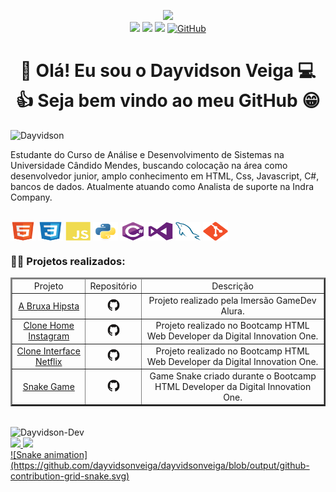 <!--Banner session-->
<!-- <p align="center"><img src="https://imgur.com/jSBcQQe.png"/><br> -->

<div>
	<p align="center"><img src="https://i.imgur.com/uTk6zzB.png"/><br>
	<!-- Badges session -->
	<a href="https://www.linkedin.com/in/dayvidsonveiga/" target="_blank"><img src="https://img.shields.io/badge/-LinkedIn-%230077B5?style=for-the-badge&logo=linkedin&logoColor=white" target="_blank"></a>
  	<a href="https://www.instagram.com/dayvidsonveiga/" target="_blank"><img src="https://img.shields.io/badge/-Instagram-%23E4405F?style=for-the-badge&logo=instagram&logoColor=white" target="_blank"></a>
  	<a href = "mailto: dayvidsonveiga@gmail.com"><img src="https://img.shields.io/badge/-Gmail-%23333?style=for-the-badge&logo=gmail&logoColor=white" target="_blank"></a>
  	<a href="https://github.com/dayvidsonveiga" target="_blank"><img src="https://img.shields.io/badge/-Github-%230077B5?style=for-the-badge&logo=github&logoColor=white" alt="GitHub"></a>
</div>

<!--About session-->
<div>
	<h1 align="center">👋 Olá! Eu sou o Dayvidson Veiga 💻<br>👍 Seja bem vindo ao meu GitHub 😁</h1>
	<p align="left"><img src="https://visitor-badge.laobi.icu/badge?page_id=dayvidsonveiga" alt="Dayvidson"/></p>
</div>

<div>
	<p>Estudante do Curso de Análise e Desenvolvimento de Sistemas na Universidade Cândido Mendes, buscando colocação na área como desenvolvedor junior, amplo conhecimento em HTML, Css, Javascript, C#, bancos de dados. Atualmente atuando como Analista de suporte na Indra Company.</p>
</div>

<div style="display: inline_block"><br>
  <img align="center" alt="Dayvidson-HTML" height="30" width="40" src="https://raw.githubusercontent.com/devicons/devicon/master/icons/html5/html5-original.svg">
  <img align="center" alt="Dayvidson-CSS" height="30" width="40" src="https://raw.githubusercontent.com/devicons/devicon/master/icons/css3/css3-original.svg">
  <img align="center" alt="Dayvidson-Js" height="30" width="40" src="https://raw.githubusercontent.com/devicons/devicon/master/icons/javascript/javascript-plain.svg">
  <img align="center" alt="Dayvidson-Python" height="30" width="40" src="https://raw.githubusercontent.com/devicons/devicon/master/icons/python/python-original.svg">
  <img align="center" alt="Dayvidson-Csharp" height="30" width="40" src="https://raw.githubusercontent.com/devicons/devicon/master/icons/csharp/csharp-original.svg">
  <img align="center" alt="Dayvidson-Csharp" height="30" width="40" src="https://raw.githubusercontent.com/devicons/devicon/7a4ca8aa871d6dca81691e018d31eed89cb70a76/icons/visualstudio/visualstudio-plain.svg">
  <img align="center" alt="Dayvidson-Csharp" height="30" width="40" src="https://raw.githubusercontent.com/devicons/devicon/7a4ca8aa871d6dca81691e018d31eed89cb70a76/icons/mysql/mysql-original.svg">
  <img align="center" alt="Dayvidson-Csharp" height="30" width="40" src="https://raw.githubusercontent.com/devicons/devicon/7a4ca8aa871d6dca81691e018d31eed89cb70a76/icons/git/git-original.svg">
  
</div>

<div>
<h3>👨‍💻 Projetos realizados:</h3>

<table border ="2">
<thead align="center">
<tr>
  <td>Projeto</td>
  <td>Repositório</td>
  <td>Descrição</td>
</tr>
</thead>
<tbody align="center">
<tr>
  <td><a href="https://abruxahipsta.vercel.app/" target="_blank" rel="noopener noreferrer">A Bruxa Hipsta</a></td>
  <td><a href="https://github.com/dayvidsonveiga/imersao-gamedev-javascript-Alura" target="blank"><img src="https://raw.githubusercontent.com/devicons/devicon/7a4ca8aa871d6dca81691e018d31eed89cb70a76/icons/github/github-original.svg" alt="GitHub" height="20" width="20" /></a></td>
  <td>Projeto realizado pela Imersão GameDev Alura.</td>
</tr>
<tr>
  <td><a href="https://clone-instagram.vercel.app/" target="_blank" rel="noopener noreferrer">Clone Home Instagram</a></td>
  <td><a href="https://github.com/dayvidsonveiga/pagina-inicio-instagram" target="blank"><img src="https://raw.githubusercontent.com/devicons/devicon/7a4ca8aa871d6dca81691e018d31eed89cb70a76/icons/github/github-original.svg" alt="GitHub" height="20" width="20" /></a></td>
  <td>Projeto realizado no Bootcamp HTML Web Developer da Digital Innovation One.</td>
</tr>
<tr>
  <td><a href="https://clone-netflix.vercel.app/" target="_blank" rel="noopener noreferrer">Clone Interface Netflix</a></td>
  <td><a href="https://github.com/dayvidsonveiga/cloneflix-page" target="blank"><img src="https://raw.githubusercontent.com/devicons/devicon/7a4ca8aa871d6dca81691e018d31eed89cb70a76/icons/github/github-original.svg" alt="GitHub" height="20" width="20" /></a></td>
  <td>Projeto realizado no Bootcamp HTML Web Developer da Digital Innovation One.</td>
</tr>
<tr>
  <td><a href="https://game-snake.vercel.app/" target="_blank" rel="noopener noreferrer">Snake Game</a></td>
  <td><a href="https://github.com/dayvidsonveiga/snake-game-js" target="blank"><img src="https://raw.githubusercontent.com/devicons/devicon/7a4ca8aa871d6dca81691e018d31eed89cb70a76/icons/github/github-original.svg" alt="GitHub" height="20" width="20" /></a></td>
  <td>Game Snake criado durante o Bootcamp HTML Developer da Digital Innovation One.</td>
</tr>
</tbody>
</table><br>
</div>

<img align="center" alt="Dayvidson-Dev" height="158" width="158" src="http://clubedosgeeks.com.br/wp-content/uploads/2016/01/dormrm.gif">
  
<div>
  <a href="https://github.com/dayvidsonveiga">
  <img height="180em" src="https://github-readme-stats.vercel.app/api?username=dayvidsonveiga&show_icons=true&theme=dracula&include_all_commits=true&count_private=true"/>
  <img height="180em" src="https://github-readme-stats.vercel.app/api/top-langs/?username=dayvidsonveiga&layout=compact&langs_count=16&theme=dracula"/>
<div>

<div>
	![Snake animation](https://github.com/dayvidsonveiga/dayvidsonveiga/blob/output/github-contribution-grid-snake.svg)	
</div>


<!--
**dayvidsonveiga/dayvidsonveiga** is a ✨ _special_ ✨ repository because its `README.md` (this file) appears on your GitHub profile.


